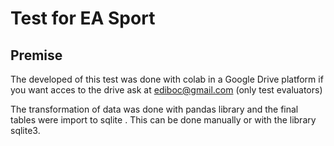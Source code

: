 # Test for EA Sport


## Premise

The developed of this test was done with colab in a Google Drive platform if you want acces to the drive ask at ediboc@gmail.com (only test evaluators)

The transformation of data was done with pandas library  and the final tables were import to sqlite . This can be done manually or with the library sqlite3.
